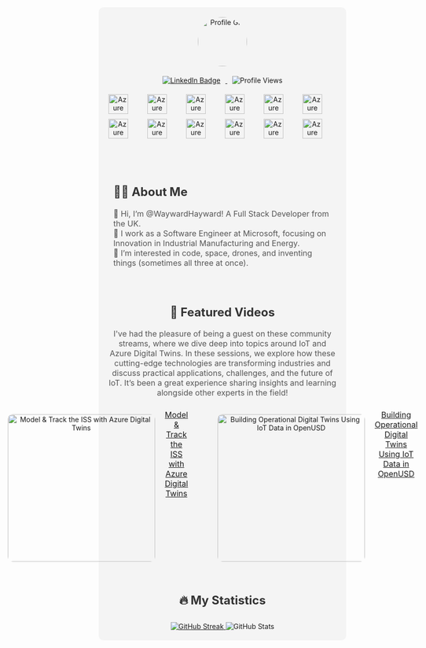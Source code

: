 <div
  style="background-color:#f4f4f4; padding:20px; border-radius:10px; max-width:1000px; margin:auto;">
  <div align="center">
    <!-- Profile Image -->
    <img src="https://media.giphy.com/media/M9gbBd9nbDrOTu1Mqx/giphy.gif" alt="Profile Gif"
      style="width:100px; height:100px; border-radius:50%; margin-bottom:20px;" />

  <!-- Badges and Links -->
  <div style="margin-bottom:20px;">
    <a href="https://www.linkedin.com/in/haywardalex/">
      <img
        src="https://img.shields.io/badge/LinkedIn-blue?style=for-the-badge&logo=linkedin&logoColor=white"
        alt="LinkedIn Badge" style="margin: 0 10px;" />
    </a>
    <img src="https://komarev.com/ghpvc/?username=waywardhayward&style=flat-square&color=blue"
      alt="Profile Views" style="margin: 0 10px;" />
  </div>

  <!-- Azure Skills Icons -->
  <div
    style="display:grid; grid-template-columns: repeat(6, 1fr); gap:10px; max-width:600px; margin:auto;">
    <img
      src="https://github.com/benc-uk/icon-collection/blob/master/azure-icons/Azure-Data-Explorer-Clusters.svg"
      alt="Azure Data Explorer" style="width:40px; height:40px;" />
    <img src="https://github.com/benc-uk/icon-collection/blob/master/azure-icons/Azure-DevOps.svg"
      alt="Azure DevOps" style="width:40px; height:40px;" />
    <img
      src="https://github.com/benc-uk/icon-collection/blob/master/azure-icons/Digital-Twins.svg"
      alt="Azure Digital Twins" style="width:40px; height:40px;" />
    <img src="https://github.com/benc-uk/icon-collection/blob/master/azure-icons/Event-Hubs.svg"
      alt="Azure Event Hubs" style="width:40px; height:40px;" />
    <img
      src="https://github.com/benc-uk/icon-collection/blob/master/azure-icons/Function-Apps.svg"
      alt="Azure Function Apps" style="width:40px; height:40px;" />
    <img src="https://github.com/benc-uk/icon-collection/blob/master/azure-icons/IoT-Edge.svg"
      alt="Azure IoT Edge" style="width:40px; height:40px;" />
    <img src="https://github.com/benc-uk/icon-collection/blob/master/azure-icons/IoT-Hub.svg"
      alt="Azure IoT Hub" style="width:40px; height:40px;" />
    <img src="https://github.com/benc-uk/icon-collection/blob/master/azure-icons/Key-Vaults.svg"
      alt="Azure Key Vaults" style="width:40px; height:40px;" />
    <img
      src="https://github.com/benc-uk/icon-collection/blob/master/azure-icons/Kubernetes-Services.svg"
      alt="Azure Kubernetes Services" style="width:40px; height:40px;" />
    <img src="https://github.com/benc-uk/icon-collection/blob/master/azure-icons/SQL-Server.svg"
      alt="Azure SQL Server" style="width:40px; height:40px;" />
    <img
      src="https://github.com/benc-uk/icon-collection/blob/master/azure-icons/Storage-Accounts.svg"
      alt="Azure Storage Accounts" style="width:40px; height:40px;" />
    <img
      src="https://github.com/benc-uk/icon-collection/blob/master/azure-icons/Stream-Analytics-Jobs.svg"
      alt="Azure Stream Analytics Jobs" style="width:40px; height:40px;" />
  </div>

  </div>

  <!-- About Section -->
  <div style="margin-top:50px; padding:10px;">
    <h2 style="color:#333; font-size:24px;">🧑‍🔬 About Me</h2>
    <p style="font-size:16px; color:#555;"> 👋 Hi, I’m @WaywardHayward! A Full Stack Developer from
      the UK. <br /> 💼 I work as a Software Engineer at Microsoft, focusing on Innovation in
      Industrial Manufacturing and Energy. <br /> 👀 I’m interested in code, space, drones, and
      inventing things (sometimes all three at once). </p>
  </div>

  <!-- Video Links -->
  <div style="margin-top:50px; text-align:center;">
    <h2 style="color:#333; font-size:24px;">🎥 Featured Videos</h2>
    <p style="font-size:16px; color:#555; margin-bottom:20px;">
      I've had the pleasure of being a guest on these community streams, where we dive deep into
      topics around IoT and Azure Digital Twins. In these sessions, we explore how these
      cutting-edge technologies are transforming industries and discuss practical applications,
      challenges, and the future of IoT. It’s been a great experience sharing insights and learning
      alongside other experts in the field!
    </p>
    <div style="display: flex; justify-content: center; gap: 20px;">
    
  <!-- Video 1 -->
  <a href="https://www.youtube.com/watch?v=E3tEuvqQ6Jw" target="_blank"
    style="text-align:center;">
    <img src="https://img.youtube.com/vi/E3tEuvqQ6Jw/0.jpg"
      alt="Model & Track the ISS with Azure Digital Twins"
      style="width:300px; border-radius:10px;">
    <p style="font-size:16px; color:#555; margin-top:5px;">Model & Track the ISS with Azure
      Digital Twins</p>
  </a>

  <!-- Video 2 -->
  <a href="https://www.youtube.com/watch?v=NmfJJaN5uEE" target="_blank"
    style="text-align:center;">
    <img src="https://img.youtube.com/vi/NmfJJaN5uEE/0.jpg"
      alt="Building Operational Digital Twins Using IoT Data in OpenUSD"
      style="width:300px; border-radius:10px;">
    <p style="font-size:16px; color:#555; margin-top:5px;">Building Operational Digital Twins
      Using IoT Data in OpenUSD</p>
  </a>
  
  </div>

  </div>

  <!-- Stats Section -->
  <div style="margin-top:50px; text-align:center;">
    <h2 style="color:#333; font-size:24px;">🔥 My Statistics</h2>
    <a href="https://git.io/streak-stats">
      <img
        src="https://streak-stats.demolab.com?user=waywardhayward&theme=whatsapp-dark&hide_border=false&mode=weekly&exclude_days=Sun%2CSat"
        alt="GitHub Streak" />
    </a>
    <img
      src="https://github-readme-stats.vercel.app/api?username=Waywardhayward&show_icons=true&theme=gotham"
      alt="GitHub Stats" style="margin-top:10px;" />
  </div>
</div>
